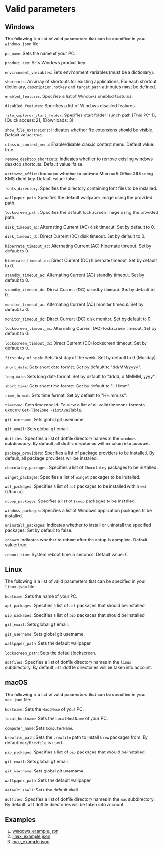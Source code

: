 # Valid parameters

## Windows

The following is a list of valid parameters that can be specified in your `windows.json` file:

`pc_name`: Sets the name of your PC.

`product_key`: Sets Windows product key.

`environment_variables`: Sets environment variables (must be a dictionary).

`shortcuts`: An array of shortcuts for existing applications. For each shortcut dictionary, `description`, `hotkey` and `target_path` attributes must be defined.

`enabled_features`: Specifies a list of Windows enabled features.

`disabled_features`: Specifies a list of Windows disabled features.

`file_explorer_start_folder`: Specifies start folder launch path [This PC: 1], [Quick access: 2], [Downloads: 3]

`show_file_extensions`: Indicates whether file extensions should be visible. Default value: true.

`classic_context_menu`: Enable/disable classic context menu. Default value: true.

`remove_desktop_shortcuts`: Indicates whether to remove existing windows desktop shortcuts. Default value: false.

`activate_office`: Indicates whether to activate Microsoft Office 365 using KMS client key. Default value: false.

`fonts_directory`: Specifies the directory containing font files to be installed.

`wallpaper_path`: Specifies the default wallpaper image using the provided path.

`lockscreen_path`: Specifies the default lock screen image using the provided path.

`disk_timeout_ac`: Alternating Current (AC) disk timeout. Set by default to 0.

`disk_timeout_dc`: Direct Current (DC) disk timeout. Set by default to 0.

`hibernate_timeout_ac`: Alternating Current (AC) hibernate timeout. Set by default to 0.

`hibernate_timeout_dc`: Direct Current (DC) hibernate timeout. Set by default to 0.

`standby_timeout_ac`: Alternating Current (AC) standby timeout. Set by default to 0.

`standby_timeout_dc`: Direct Current (DC) standby timeout. Set by default to 0.

`monitor_timeout_ac`: Alternating Current (AC) monitor timeout. Set by default to 0.

`monitor_timeout_dc`: Direct Current (DC) disk monitor. Set by default to 0.

`lockscreen_timeout_ac`: Alternating Current (AC) lockscreen timeout. Set by default to 0.

`lockscreen_timeout_dc`: Direct Current (DC) lockscreen timeout. Set by default to 0.

`first_day_of_week`: Sets first day of the week. Set by default to 0 (Monday).

`short_date`: Sets short date format. Set by default to "dd/MM/yyyy".

`long_date`: Sets long date format. Set by default to "dddd, d MMMM, yyyy".

`short_time`: Sets short time format. Set by default to "HH:mm".

`time_format`: Sets time format. Set by default to "HH:mm:ss".

`timezone`: Sets timezone id. To view a list of all valid timezone formats, execute `Get-TimeZone -ListAvailable`.

`git_username`: Sets global git username.

`git_email`: Sets global git email.

`dotfiles`: Specifies a list of dotfile directory names in the `windows` subdirectory. By default, all dotfile directories will be taken into account.

`package_providers`: Specifies a list of package providers to be installed. By default, all package providers will be installed.

`chocolatey_packages`: Specifies a list of `Chocolatey` packages to be installed.

`winget_packages`: Specifies a list of `winget` packages to be installed.

`wsl_packages`: Specifies a list of `apt` packages to be installed within `wsl` (Ubuntu).

`scoop_packages`: Specifies a list of `Scoop` packages to be installed.

`windows_packages`: Specifies a list of Windows application packages to be installed.

`uninstall_packages`: Indicates whether to install or uninstall the specified packages. Set by default to false.

`reboot`: Indicates whether to reboot after the setup is complete. Default value: true.

`reboot_time`: System reboot time in seconds. Default value: 0.

## Linux

The following is a list of valid parameters that can be specified in your `linux.json` file:

`hostname`: Sets the name of your PC.

`apt_packages`: Specifies a list of `apt` packages that should be installed.

`pip_packages`: Specifies a list of `pip` packages that should be installed.

`git_email`: Sets global git email.

`git_username`: Sets global git username.

`wallpaper_path`: Sets the default wallpaper.

`lockscreen_path`: Sets the default lockscreen.

`dotfiles`: Specifies a list of dotfile directory names in the `linux` subdirectory. By default, `all` dotfile directories will be taken into account.

## macOS

The following is a list of valid parameters that can be specified in your `mac.json` file:

`hostname`: Sets the `HostName` of your PC.

`local_hostname`: Sets the `LocalHostName` of your PC.

`computer_name`: Sets `ComputerName`.

`brewfile_path`: Sets the `brewfile` path to install `brew` packages from. By default `mac/Brewfile` is used.

`pip_packages`: Specifies a list of `pip` packages that should be installed.

`git_email`: Sets global git email.

`git_username`: Sets global git username.

`wallpaper_path`: Sets the default wallpaper.

`default_shell`: Sets the default shell.

`dotfiles`: Specifies a list of dotfile directory names in the `mac` subdirectory. By default, `all` dotfile directories will be taken into account.

## Examples

1. [windows_example.json](https://github.com/soIipsis/dotfiles/blob/main/examples/windows_example.json)
2. [linux_example.json](https://github.com/soIipsis/dotfiles/blob/main/examples/linux_example.json)
3. [mac_example.json](https://github.com/soIipsis/dotfiles/blob/main/examples/mac_example.json)
